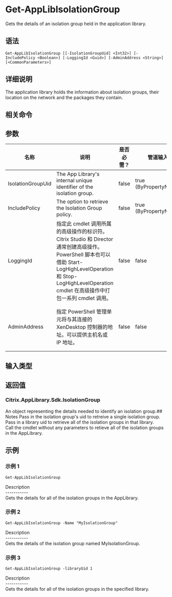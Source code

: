 # Get-AppLibIsolationGroup

Gets the details of an isolation group held in the application library.

## 语法

    Get-AppLibIsolationGroup [[-IsolationGroupUid] <Int32>] [-IncludePolicy <Boolean>] [-LoggingId <Guid>] [-AdminAddress <String>] [<CommonParameters>]
    

## 详细说明

The application library holds the information about isolation groups, their location on the network and the packages they contain.

## 相关命令

## 参数

| 名称                | 说明                                                                                                                                                                     | 是否必需？ | 管道输入                  | 默认值                                   |
| ----------------- | ---------------------------------------------------------------------------------------------------------------------------------------------------------------------- | ----- | --------------------- | ------------------------------------- |
| IsolationGroupUid | The App Library's internal unique identifier of the isolation group.                                                                                                   | false | true (ByPropertyName) |                                       |
| IncludePolicy     | The option to retrieve the Isolation Group policy.                                                                                                                     | false | true (ByPropertyName) |                                       |
| LoggingId         | 指定此 cmdlet 调用所属的高级操作的标识符。 Citrix Studio 和 Director 通常创建高级操作。 PowerShell 脚本也可以借助 Start-LogHighLevelOperation 和 Stop-LogHighLevelOperation cmdlet 在高级操作中打包一系列 cmdlet 调用。 | false | false                 |                                       |
| AdminAddress      | 指定 PowerShell 管理单元将与其连接的 XenDesktop 控制器的地址。可以提供主机名或 IP 地址。                                                                                                             | false | false                 | Localhost。一旦有 cmdlet 提供了某个值，此值将变为默认值。 |

## 输入类型

### 

## 返回值

### Citrix.AppLibrary.Sdk.IsolationGroup

An object representing the details needed to identify an isolation group.## Notes Pass in the isolation group's uid to retreive a single isolation group.  
Pass in a library uid to retrieve all of the isolation groups in that library.  
Call the cmdlet without any parameters to retieve all of the isolation groups in the AppLibrary.

## 示例

### 示例 1

    Get-AppLibIsolationGroup
    

Description  
\---\---\-----  
Gets the details for all of the isolation groups in the AppLibrary.

### 示例 2

    Get-AppLibIsolationGroup -Name "MyIsolationGroup"
    

Description  
\---\---\-----  
Gets the details of the isolation group named MyIsolationGroup.

### 示例 3

    Get-AppLibIsolationGroup -libraryUid 1
    

Description  
\---\---\-----  
Gets the details for all of the isolation groups in the specified library.